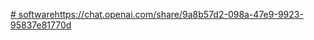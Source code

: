 [# software](https://chat.openai.com/share/9a8b57d2-098a-47e9-9923-95837e81770d)https://chat.openai.com/share/9a8b57d2-098a-47e9-9923-95837e81770d
